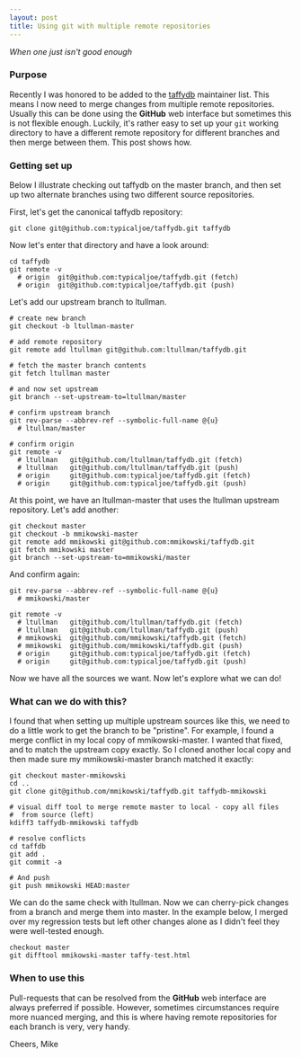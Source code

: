```yaml
---
layout: post
title: Using git with multiple remote repositories
---
```

*When one just isn't good enough*

### Purpose

Recently I was honored to be added to the [taffydb](http://www.taffydb.org)
maintainer list.  This means I now need to merge changes from multiple
remote repositories.  Usually this can be done using the **GitHub** web
interface but sometimes this is not flexible enough.  Luckily, it's rather
easy to set up your `git` working directory to have a different remote
repository for different branches and then merge between them.  This 
post shows how.

### Getting set up

Below I illustrate checking out taffydb on the master branch, and then set up
two alternate branches using two different source repositories.

First, let's get the canonical taffydb repository:

    git clone git@github.com:typicaljoe/taffydb.git taffydb

Now let's enter that directory and have a look around:

    cd taffydb
    git remote -v
      # origin  git@github.com:typicaljoe/taffydb.git (fetch)
      # origin  git@github.com:typicaljoe/taffydb.git (push)

Let's add our upstream branch to ltullman.

    # create new branch
    git checkout -b ltullman-master 

    # add remote repository
    git remote add ltullman git@github.com:ltullman/taffydb.git

    # fetch the master branch contents
    git fetch ltullman master

    # and now set upstream
    git branch --set-upstream-to=ltullman/master

    # confirm upstream branch
    git rev-parse --abbrev-ref --symbolic-full-name @{u}
      # ltullman/master

    # confirm origin
    git remote -v
      # ltullman   git@github.com/ltullman/taffydb.git (fetch)
      # ltullman   git@github.com/ltullman/taffydb.git (push)
      # origin     git@github.com:typicaljoe/taffydb.git (fetch)
      # origin     git@github.com:typicaljoe/taffydb.git (push)


At this point, we have an ltullman-master that uses the ltullman
upstream repository. Let's add another:
   
    git checkout master
    git checkout -b mmikowski-master 
    git remote add mmikowski git@github.com:mmikowski/taffydb.git 
    git fetch mmikowski master
    git branch --set-upstream-to=mmikowski/master

And confirm again:

    git rev-parse --abbrev-ref --symbolic-full-name @{u}
      # mmikowski/master

    git remote -v
      # ltullman   git@github.com/ltullman/taffydb.git (fetch)
      # ltullman   git@github.com/ltullman/taffydb.git (push)
      # mmikowski  git@github.com/mmikowski/taffydb.git (fetch)
      # mmikowski  git@github.com/mmikowski/taffydb.git (push)
      # origin     git@github.com:typicaljoe/taffydb.git (fetch)
      # origin     git@github.com:typicaljoe/taffydb.git (push)

Now we have all the sources we want.  Now let's explore what we can do!

### What can we do with this?

I found that when setting up multiple upstream sources like this, we need to
do a little work to get the branch to be "pristine".  For example, I found a
merge conflict in my local copy of mmikowski-master.  I wanted that fixed,
and to match the upstream copy exactly.  So I cloned another local copy and
then made sure my mmikowski-master branch matched it exactly:

    git checkout master-mmikowski
    cd ..
    git clone git@github.com/mmikowski/taffydb.git taffydb-mmikowski

    # visual diff tool to merge remote master to local - copy all files
    #  from source (left)
    kdiff3 taffydb-mmikowski taffydb

    # resolve conflicts
    cd taffdb
    git add .
    git commit -a

    # And push 
    git push mmikowski HEAD:master

We can do the same check with ltullman.  Now we can cherry-pick 
changes from a branch and merge them into master.  In the example below,
I merged over my regression tests but left other changes alone as I didn't feel
they were well-tested enough.

    checkout master
    git difftool mmikowski-master taffy-test.html


### When to use this

Pull-requests that can be resolved from the **GitHub** web interface
are always preferred if possible.  However, sometimes circumstances require
more nuanced merging, and this is where having remote repositories for each
branch is very, very handy.

Cheers, Mike


